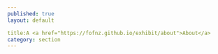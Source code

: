 ```yaml
---
published: true
layout: default

title:A <a href="https://fofnz.github.io/exhibit/about">About</a>
category: section
---
```



